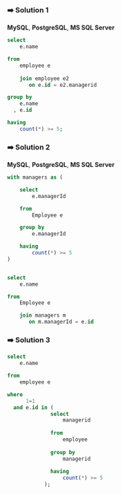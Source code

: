 ### ➡️ Solution 1  

**MySQL**,  **PostgreSQL**, **MS SQL Server**  

~~~sql
select  
    e.name 

from 
    employee e 
    
    join employee e2
       on e.id = e2.managerid 

group by 
    e.name 
  , e.id

having 
    count(*) >= 5;
~~~



### ➡️ Solution 2  


**MySQL**,  **PostgreSQL**, **MS SQL Server**  

~~~sql
with managers as (

    select 
        e.managerId

    from 
        Employee e

    group by 
        e.managerId

    having 
        count(*) >= 5 
)


select 
    e.name

from 
    Employee e

    join managers m
       on m.managerId = e.id
~~~





### ➡️ Solution 3  

~~~sql
select 
    e.name 

from 
    employee e

where 
      1=1
  and e.id in (
              select 
                  managerid 
              
              from 
                  employee 
              
              group by 
                  managerid 
             
              having 
                  count(*) >= 5  
            );
~~~